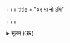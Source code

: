 +++
title = "०९ मा नो ऽभि"

+++
<details><summary>मूलम् (GR)</summary>

मा नो ऽभि स्रा मत्यं देवहेतिं +++(Bhatt. devahatiṃ)+++  
मा नः क्रुधः पशुपते नमस् ते ।  
अन्यत्रास्मद् दिव्यां शाखां वि धूनु ॥
</details>